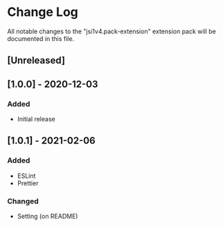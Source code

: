 # Change Log

All notable changes to the "jsi1v4.pack-extension" extension pack will be documented in this file.

## [Unreleased]

## [1.0.0] - 2020-12-03

### Added

- Initial release

## [1.0.1] - 2021-02-06

### Added

- ESLint
- Prettier

### Changed

- Setting (on README)
